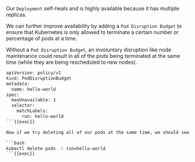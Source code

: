 
Our `Deployment` self-heals and is highly available because it has multiple replicas.

We can further improve availability by adding a `Pod Disruption Budget` to ensure that Kubernetes is only allowed to terminate a certain number or percentage of pods at a time. 

Without a `Pod Disruption Budget`, an involuntary disruption like node maintenance could result in all of the pods being terminated at the same time (while they are being rescheduled to new nodes).

```bash
apiVersion: policy/v1
kind: PodDisruptionBudget
metadata:
  name: hello-world
spec:
  maxUnavailable: 1
  selector:
    matchLabels:
      run: hello-world
```{{exec}}

Now if we try deleting all of our pods at the same time, we should see that only one will restart at a time.

```bash
kubectl delete pods -l run=hello-world
```{{exec}}